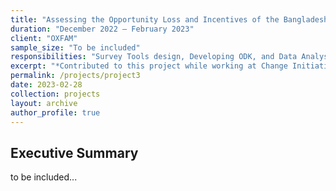 ```yaml
---
title: "Assessing the Opportunity Loss and Incentives of the Bangladesh Government for Promoting and Subsidizing Climate Risk Insurance (Non-Life Such as Flood, Crop, and Livestock) for OXFAM"
duration: "December 2022 – February 2023"
client: "OXFAM"
sample_size: "To be included"
responsibilities: "Survey Tools design, Developing ODK, and Data Analysis."
excerpt: "*Contributed to this project while working at Change Initiative*"
permalink: /projects/project3
date: 2023-02-28
collection: projects
layout: archive
author_profile: true
---
```

## Executive Summary

to be included...
